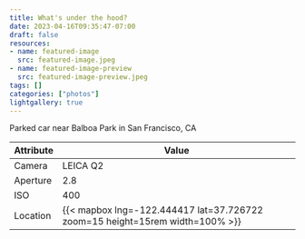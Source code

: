 ```yaml
---
title: What's under the hood?
date: 2023-04-16T09:35:47-07:00
draft: false
resources:
- name: featured-image
  src: featured-image.jpeg
- name: featured-image-preview
  src: featured-image-preview.jpeg
tags: []
categories: ["photos"]
lightgallery: true
---
```

Parked car near Balboa Park in San Francisco, CA

| Attribute    | Value |
|--------------|-------|
| Camera       | LEICA Q2 |
| Aperture     | 2.8 |
| ISO          | 400 |
| Location     | {{< mapbox lng=-122.444417 lat=37.726722 zoom=15 height=15rem width=100% >}} |
